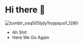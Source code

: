 # Hi there :wave:	

![tumblr_osq505ljdy1tvppquo1_1280](https://user-images.githubusercontent.com/73060136/119863001-5255c980-bf43-11eb-958f-d910739c7fa1.gif)

<!-- ![programming](https://user-images.githubusercontent.com/73060136/119861850-0b1b0900-bf42-11eb-8d06-47d8121aa40f.gif)
 -->
- Ah Shit 
- Here We Go Again

<!---
SinsamutQ/SinsamutQ is a ✨ special ✨ repository because its `README.md` (this file) appears on your GitHub profile.
You can click the Preview link to take a look at your changes.
--->
